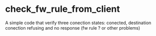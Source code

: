 # check_fw_rule_from_client
A simple code that verify three conection states: conected, destination conection refusing and no response (fw rule ? or other problems)

